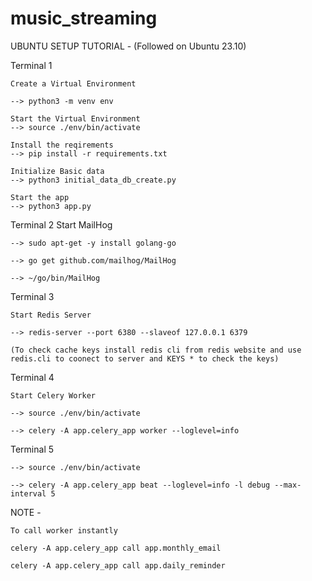 # music_streaming
UBUNTU SETUP TUTORIAL - (Followed on Ubuntu 23.10)

Terminal 1

    Create a Virtual Environment
    
    --> python3 -m venv env

    Start the Virtual Environment
    --> source ./env/bin/activate

    Install the reqirements
    --> pip install -r requirements.txt

    Initialize Basic data
    --> python3 initial_data_db_create.py

    Start the app
    --> python3 app.py

Terminal 2 
    Start MailHog
    
    --> sudo apt-get -y install golang-go
    
    --> go get github.com/mailhog/MailHog
    
    --> ~/go/bin/MailHog

Terminal 3

    Start Redis Server
    
    --> redis-server --port 6380 --slaveof 127.0.0.1 6379

    (To check cache keys install redis cli from redis website and use redis.cli to coonect to server and KEYS * to check the keys)

Terminal 4

    Start Celery Worker
    
    --> source ./env/bin/activate
    
    --> celery -A app.celery_app worker --loglevel=info

Terminal 5

    --> source ./env/bin/activate
    
    --> celery -A app.celery_app beat --loglevel=info -l debug --max-interval 5


NOTE - 

    To call worker instantly
    
    celery -A app.celery_app call app.monthly_email
    
    celery -A app.celery_app call app.daily_reminder
